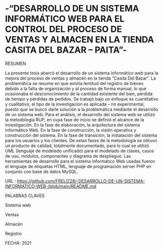 # -“DESARROLLO DE UN SISTEMA INFORMÁTICO WEB PARA EL CONTROL DEL PROCESO DE VENTAS Y ALMACEN EN LA TIENDA CASITA DEL BAZAR – PAITA”-

RESUMEN

La presente tesis abarcó el desarrollo de un sistema informático web para la mejora del proceso de ventas y almacén en la tienda “Casita Del Bazar”. La problemática se resume en que existía lentitud del registro de bienes debido a la falta de organización y al proceso de forma manual, lo que ocasionaba el desconocimiento de la cantidad existente del bien, pérdida de tiempo y pérdidas de pedidos.
Se trabajó bajo un enfoque es cuantitativo y cualitativo, el tipo de la investigación es aplicada – no experimental, puesto que se buscó darle solución a la problemática mediante el desarrollo de un sistema web.
Para el análisis, el desarrollo del sistema web se utilizó la metodología RUP, en cuya fase de inicio se definió el alcance de la investigación. En la fase de elaboración, la arquitectura del sistema informático Web. En la fase de construcción, la visión operativa y construcción del sistema. En la fase de transición, la instalación del sistema para los usuarios y los clientes.
De estas fases de la metodología se obtuvo un producto de calidad, totalmente documentado, para lo cual se utilizó UML (lenguaje de modelado unificado) para el modelado de clases, casos de uso, módulos, componentes y diagrama de despliegue. Las herramientas de desarrollo para el sistema informático Web usadas fueron el lenguaje de etiquetas HTML, lenguaje de programación server PHP en conjunto con base de datos MySQL.

URL : https://github.com/FRELIZ28/-DESARROLLO-DE-UN-SISTEMA-INFORMATICO-WEB-/blob/main/README.md

PALABRAS CLAVES 

Sistema web 

Ventas 

Almacén 

Registro 

FECHA: 2021
